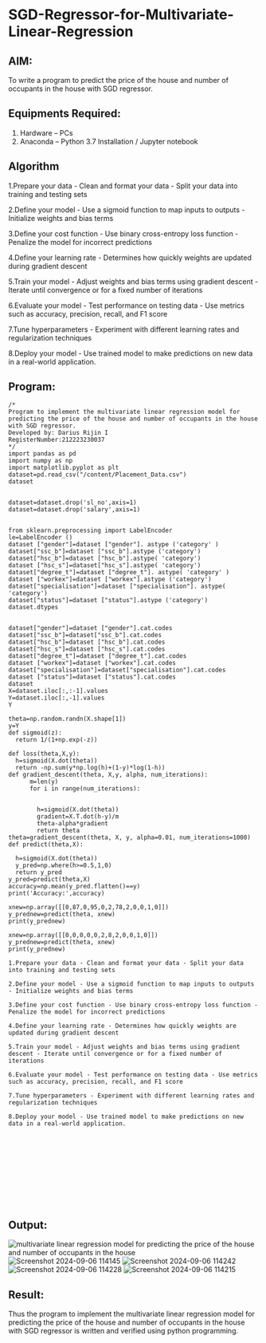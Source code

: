 # SGD-Regressor-for-Multivariate-Linear-Regression

## AIM:
To write a program to predict the price of the house and number of occupants in the house with SGD regressor.

## Equipments Required:
1. Hardware – PCs
2. Anaconda – Python 3.7 Installation / Jupyter notebook

## Algorithm
1.Prepare your data - Clean and format your data - Split your data into training and testing sets

2.Define your model - Use a sigmoid function to map inputs to outputs - Initialize weights and bias terms

3.Define your cost function - Use binary cross-entropy loss function - Penalize the model for incorrect predictions

4.Define your learning rate - Determines how quickly weights are updated during gradient descent

5.Train your model - Adjust weights and bias terms using gradient descent - Iterate until convergence or for a fixed number of iterations

6.Evaluate your model - Test performance on testing data - Use metrics such as accuracy, precision, recall, and F1 score

7.Tune hyperparameters - Experiment with different learning rates and regularization techniques

8.Deploy your model - Use trained model to make predictions on new data in a real-world application.
## Program:
```
/*
Program to implement the multivariate linear regression model for predicting the price of the house and number of occupants in the house with SGD regressor.
Developed by: Darius Rijin I
RegisterNumber:212223230037  
*/
import pandas as pd
import numpy as np
import matplotlib.pyplot as plt
dataset=pd.read_csv("/content/Placement_Data.csv")
dataset


dataset=dataset.drop('sl_no',axis=1)
dataset=dataset.drop('salary',axis=1)


from sklearn.preprocessing import LabelEncoder
le=LabelEncoder ()
dataset ["gender"]=dataset ["gender"]. astype ('category' )
dataset["ssc_b"]=dataset ["ssc_b"].astype ('category')
dataset["hsc_b"]=dataset ["hsc_b"].astype( 'category')
dataset ["hsc_s"]=dataset["hsc_s"].astype( 'category')
dataset["degree_t"]=dataset ["degree_t"]. astype( 'category' )
dataset ["workex"]=dataset ["workex"].astype ('category')
dataset["specialisation"]=dataset ["specialisation"]. astype( 'category')
dataset["status"]=dataset ["status"].astype ('category')
dataset.dtypes


dataset["gender"]=dataset ["gender"].cat.codes
dataset["ssc_b"]=dataset["ssc_b"].cat.codes
dataset["hsc_b"]=dataset ["hsc_b"].cat.codes
dataset["hsc_s"]=dataset ["hsc_s"].cat.codes
dataset["degree_t"]=dataset ["degree_t"].cat.codes
dataset ["workex"]=dataset ["workex"].cat.codes
dataset["specialisation"]=dataset["specialisation"].cat.codes
dataset ["status"]=dataset ["status"].cat.codes
dataset
X=dataset.iloc[:,:-1].values
Y=dataset.iloc[:,-1].values
Y

theta=np.random.randn(X.shape[1])
y=Y
def sigmoid(z):
  return 1/(1+np.exp(-z))

def loss(theta,X,y):
  h=sigmoid(X.dot(theta))
  return -np.sum(y*np.log(h)+(1-y)*log(1-h))
def gradient_descent(theta, X,y, alpha, num_iterations):
      m=len(y)
      for i in range(num_iterations):

        
        h=sigmoid(X.dot(theta))
        gradient=X.T.dot(h-y)/m
        theta-alpha*gradient  
        return theta
theta=gradient_descent(theta, X, y, alpha=0.01, num_iterations=1000)
def predict(theta,X):
  
  h=sigmoid(X.dot(theta))
  y_pred=np.where(h>=0.5,1,0)
  return y_pred
y_pred=predict(theta,X)
accuracy=np.mean(y_pred.flatten()==y)
print('Accuracy:',accuracy)

xnew=np.array([[0,87,0,95,0,2,78,2,0,0,1,0]]) 
y_prednew=predict(theta, xnew)
print(y_prednew)

xnew=np.array([[0,0,0,0,0,2,8,2,0,0,1,0]]) 
y_prednew=predict(theta, xnew)
print(y_prednew)

1.Prepare your data - Clean and format your data - Split your data into training and testing sets

2.Define your model - Use a sigmoid function to map inputs to outputs - Initialize weights and bias terms

3.Define your cost function - Use binary cross-entropy loss function - Penalize the model for incorrect predictions

4.Define your learning rate - Determines how quickly weights are updated during gradient descent

5.Train your model - Adjust weights and bias terms using gradient descent - Iterate until convergence or for a fixed number of iterations

6.Evaluate your model - Test performance on testing data - Use metrics such as accuracy, precision, recall, and F1 score

7.Tune hyperparameters - Experiment with different learning rates and regularization techniques

8.Deploy your model - Use trained model to make predictions on new data in a real-world application.












```

## Output:
![multivariate linear regression model for predicting the price of the house and number of occupants in the house](sam.png)
![Screenshot 2024-09-06 114145](https://github.com/user-attachments/assets/1c86c512-23a1-4012-b340-25bf6701a41a)
![Screenshot 2024-09-06 114242](https://github.com/user-attachments/assets/8d5c21a5-e010-451c-a5a2-87e3709ce64c)
![Screenshot 2024-09-06 114228](https://github.com/user-attachments/assets/ec835081-6666-46e2-ac90-9a1f8fb49508)
![Screenshot 2024-09-06 114215](https://github.com/user-attachments/assets/333f2457-4ee2-4386-8da3-86911e967cc4)


## Result:
Thus the program to implement the multivariate linear regression model for predicting the price of the house and number of occupants in the house with SGD regressor is written and verified using python programming.
